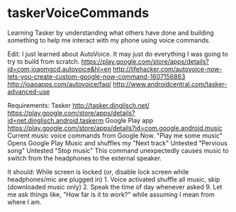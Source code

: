 taskerVoiceCommands
===================

Learning Tasker by understanding what others have done and building something to help me interact with my phone using voice commands.

Edit:
I just learned about AutoVoice. It may just do everything I was going to try to build from scratch.
  https://play.google.com/store/apps/details?id=com.joaomgcd.autovoice&hl=en
  http://lifehacker.com/autovoice-now-lets-you-create-custom-google-now-command-1607156863
  http://joaoapps.com/autovoice/faq/
  http://www.androidcentral.com/tasker-advanced-use
  
Requirements:
Tasker
  http://tasker.dinglisch.net/
  https://play.google.com/store/apps/details?id=net.dinglisch.android.taskerm
Google Play app
  https://play.google.com/store/apps/details?id=com.google.android.music
Current music voice commands from Google Now.
  "Play me some music"
    Opens Google Play Music and shuffles my 
  "Next track"
    Untested
  "Pervious song"
    Untested
  "Stop music"
    This command unexpectedly causes music to switch from the headphones to the external speaker.

It should:
  While screen is locked (or, disable lock screen while headphones/mic are plugged in)
    1. Voice activated shuffle all music, skip (downloaded music only)
    2. Speak the time of day whenever asked
    9. Let me ask things like, "How far is it to work?" while assuming I mean from where I am.
